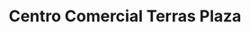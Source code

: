 ---
title: "Centro Comercial Terras Plaza"
url: /caracas/centro-comercial-terras-plaza/
shop: centro comercial
---